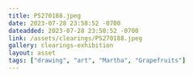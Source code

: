 ```yaml
---
title: P5270188.jpeg
date: 2023-07-28 23:58:52 -0700
dateadded: 2023-07-28 23:58:52 -0700
link: /assets/clearings/P5270188.jpeg
gallery: clearings-exhibition
layout: asset
tags: ["drawing", "art", "Martha", "Grapefruits"]
--- 
```

